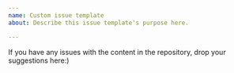 ```yaml
---
name: Custom issue template
about: Describe this issue template's purpose here.

---
```


If you have any issues with the content in the repository, drop your suggestions here:)
